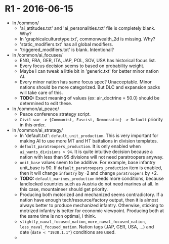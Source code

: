 # R1 - 2016-06-15
* In /common/
  - 'ai_attitudes.txt' and 'ai_personalities.txt' file is completely blank. Why?
  - In 'graphicalculturetype.txt', commonwealth_2d is missing. Why?
  - 'static_modifiers.txt' has all global modifiers.
  - 'triggered_modifiers.txt' is blank. Intentional?
* In /common/ai_focuses/
  - ENG, FRA, GER, ITA, JAP, POL, SOV, USA has historical focus list.
  - Every focus decision seems to based on probability weight.
  - Maybe I can tweak a little bit in 'generic.txt' for better minor nation AI.
  - Every minor nation has same focus spec? Unacceptable. Minor nations should
  be more categorized. But DLC and expansion packs will take care of this.
  - __TODO:__ Exact meaning of values (ex: air_doctrine = 50.0) should be determined
  to edit these.
* In /common/ai_peace/
  - Peace conference strategy script.
  - `Civil war -> {Communist, Fascist, Democratic} -> Default` priority in this
  order.
* In /common/ai_strategy/
  - In 'default.txt': `default_unit_production`. This is very important for
  making AI to use more MT and HT battalions in division templates.
  - `default_paratroopers_production`. It is only enabled when
  `ai_wants_divisions > 94`. It is quite intuitive decision because a nation
  with less than 95 divisions will not need paratroopers anyway.
  - `unit_base` values seem to be additive. For example, base infantry unit_base
  is 90. If `default_paratroopers_production` item is enabled, then it will
  change `infantry` by -2 and change `paratroopers` by +2.
  - __TODO:__ `default_marines_production` needs more conditions, because
  landlocked countries such as Austria do not need marines at all. In this case,
  mountaineer should get priority.
  - Producing both motorized and mechanized seems contradictory. If a nation
  have enough tech/resource/factory output, then it is almost always better to
  produce mechanized infantry. Otherwise, sticking to motrized infantry is
  better for economic viewpoint. Producing both at the same time is non
  optimal, I think.
  - `slightly_naval_focused_nation`, `more_naval_focused_nation`,
  `less_naval_focused_nation`. Nation tags (JAP, GER, USA, ...) and date
  (`date < "1938.1.1"`) conditions are used.
  - 
